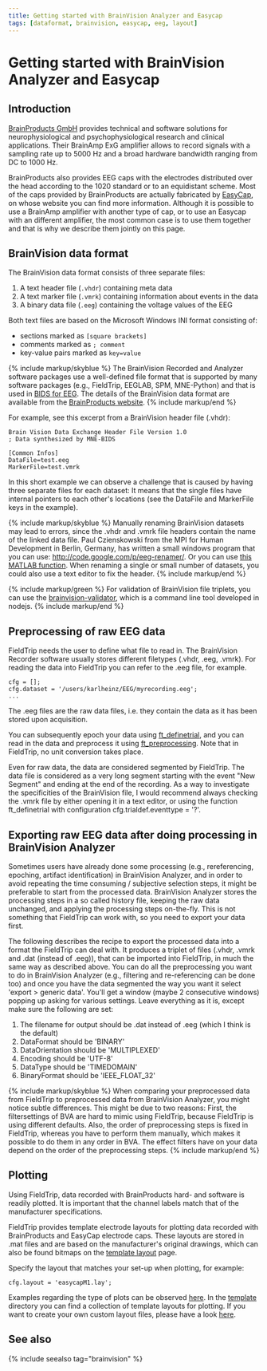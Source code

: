 ```yaml
---
title: Getting started with BrainVision Analyzer and Easycap
tags: [dataformat, brainvision, easycap, eeg, layout]
---
```


# Getting started with BrainVision Analyzer and Easycap

## Introduction

[BrainProducts GmbH](http://www.brainproducts.com) provides technical and software solutions for neurophysiological and psychophysiological research and clinical applications. Their BrainAmp ExG amplifier allows to record signals with a sampling rate up to 5000 Hz and a broad hardware bandwidth ranging from DC to 1000 Hz.

BrainProducts also provides EEG caps with the electrodes distributed over the head according to the 1020 standard or to an equidistant scheme. Most of the caps provided by BrainProducts are actually fabricated by [EasyCap](http://www.easycap.de), on whose website you can find more information. Although it is possible to use a BrainAmp amplifier with another type of cap, or to use an Easycap with an different amplifier, the most common case is to use them together and that is why we describe them jointly on this page.

##  BrainVision data format

The BrainVision data format consists of three separate files:

1. A text header file (`.vhdr`) containing meta data
2. A text marker file (`.vmrk`) containing information about events in the data
3. A binary data file (`.eeg`) containing the voltage values of the EEG

Both text files are based on the Microsoft Windows INI format consisting of:

- sections marked as `[square brackets]`
- comments marked as `; comment`
- key-value pairs marked as `key=value`

{% include markup/skyblue %}
The BrainVision Recorded and Analyzer software packages use a well-defined file format that is supported by many software packages (e.g., FieldTrip, EEGLAB, SPM, MNE-Python) and that is used in [BIDS for EEG](https://psyarxiv.com/63a4y). The details of the BrainVision data format are available from the [BrainProducts website](https://www.brainproducts.com/productdetails.php?id=21&tab=5).
{% include markup/end %}

For example, see this excerpt from a BrainVision header file (.vhdr):

    Brain Vision Data Exchange Header File Version 1.0
    ; Data synthesized by MNE-BIDS

    [Common Infos]
    DataFile=test.eeg
    MarkerFile=test.vmrk

In this short example we can observe a challenge that is caused by having three separate files for each dataset: It means that the single files have internal pointers to each other's locations (see the DataFile and MarkerFile keys in the example).

{% include markup/skyblue %}
Manually renaming BrainVision datasets may lead to errors, since the .vhdr and .vmrk file headers contain the name of the linked data file. Paul Czienskowski from the MPI for Human Development in Berlin, Germany, has written a small windows program that you can use: http://code.google.com/p/eeg-renamer/. Or you can use [this MATLAB function](https://gist.github.com/CPernet/e037df46e064ca83a49fb4c595d4566a). When renaming a single or small number of datasets, you could also use a text editor to fix the header.
{% include markup/end %}

{% include markup/green %}
For validation of BrainVision file triplets, you can use the [brainvision-validator](https://github.com/sappelhoff/brainvision-validator), which is a command line tool developed in nodejs.
{% include markup/end %}

## Preprocessing of raw EEG data

FieldTrip needs the user to define what file to read in. The BrainVision Recorder software usually stores different filetypes (.vhdr, .eeg, .vmrk). For reading the data into FieldTrip you can refer to the .eeg file, for example.

    cfg = [];
    cfg.dataset = '/users/karlheinz/EEG/myrecording.eeg';
    ...

The .eeg files are the raw data files, i.e. they contain the data as it has been stored upon acquisition.

You can subsequently epoch your data using [ft_definetrial](/reference/ft_definetrial), and you can read in the data and preprocess it using [ft_preprocessing](/reference/ft_preprocessing). Note that in FieldTrip, no unit conversion takes place.

Even for raw data, the data are considered segmented by FieldTrip. The data file is considered as a very long segment starting with the event "New Segment" and ending at the end of the recording. As a way to investigate the specificities of the BrainVision file, I would recommend always checking the .vmrk file by either opening it in a text editor, or using the function ft_definetrial with configuration cfg.trialdef.eventtype = '?'.

## Exporting raw EEG data after doing processing in BrainVision Analyzer

Sometimes users have already done some processing (e.g., rereferencing, epoching, artifact identification) in BrainVision Analyzer, and in order to avoid repeating the time consuming / subjective selection steps, it might be preferable to start from the processed data. BrainVision Analyzer stores the processing steps in a so called history file, keeping the raw data unchanged, and applying the processing steps on-the-fly. This is not something that FieldTrip can work with, so you need to export your data first.

The following describes the recipe to export the processed data into a format the FieldTrip can deal with. It produces a triplet of files (.vhdr, .vmrk and .dat (instead of .eeg)), that can be imported into FieldTrip, in much the same way as described above.
You can do all the preprocessing you want to do in BrainVision Analyzer (e.g., filtering and re-referencing can be done too) and once you have the data segmented the way you want it select 'export > generic data'. You'll get a window (maybe 2 consecutive windows) popping up asking for various settings. Leave everything as it is, except make sure the following are set:

1.  The filename for output should be .dat instead of .eeg (which I think is the default)
2.  DataFormat should be 'BINARY'
3.  DataOrientation should be 'MULTIPLEXED'
4.  Encoding should be 'UTF-8'
5.  DataType should be 'TIMEDOMAIN'
6.  BinaryFormat should be 'IEEE_FLOAT_32'

{% include markup/skyblue %}
When comparing your preprocessed data from FieldTrip to preprocessed data from BrainVision Analyzer, you might notice subtle differences. This might be due to two reasons: First, the filtersettings of BVA are hard to mimic using FieldTrip, because FieldTrip is using different defaults. Also, the order of preprocessing steps is fixed in FieldTrip, whereas you have to perform them manually, which makes it possible to do them in any order in BVA. The effect filters have on your data depend on the order of the preprocessing steps.
{% include markup/end %}

## Plotting

Using FieldTrip, data recorded with BrainProducts hard- and software is readily plotted. It is important that the channel labels match that of the manufacturer specifications.

FieldTrip provides template electrode layouts for plotting data recorded with BrainProducts and EasyCap electrode caps. These layouts are stored in .mat files and are based on the manufacturer's original drawings, which can also be found bitmaps on the [template layout](/template/layout/#easycap) page.

Specify the layout that matches your set-up when plotting, for example:

    cfg.layout = 'easycapM1.lay';

Examples regarding the type of plots can be observed [here](/tutorial/plotting). In the [template](/template/layout) directory you can find a collection of template layouts for plotting. If you want to create your own custom layout files, please have a look [here](/tutorial/layout).

## See also

{% include seealso tag="brainvision" %}